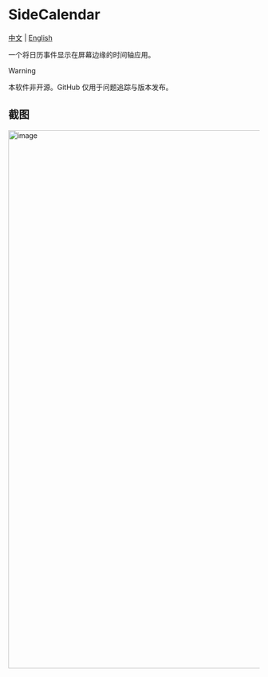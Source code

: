 # SideCalendar

[中文](https://github.com/sha2kyou/SideCalendar/blob/main/README_ZH.md) | [English](https://github.com/sha2kyou/SideCalendar/blob/main/README.md)

一个将日历事件显示在屏幕边缘的时间轴应用。

>[!WARNING]
>本软件非开源。GitHub 仅用于问题追踪与版本发布。

## 截图

<img width="788" height="1080" alt="image" src="https://github.com/user-attachments/assets/a4d2984d-caaf-4580-a576-2960c36009fe" />

